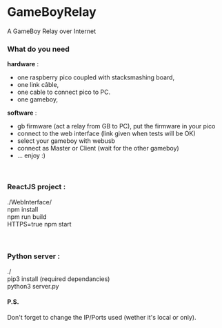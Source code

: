 <h1>GameBoyRelay</h1>
A GameBoy Relay over Internet

<h3>What do you need</h3>
<b>hardware</b> :
<ul>
<li>one raspberry pico coupled with stacksmashing board,
<li>one link câble,</li>
<li>one cable to connect pico to PC.</li>
<li>one gameboy,</li>
</ul>


<b>software</b> :
<ul>
<li>gb firmware (act a relay from GB to PC), put the firmware in your pico</li>
<li>connect to the web interface (link given when tests will be OK)</li>
<li>select your gameboy with webusb</li>
<li>connect as Master or Client (wait for the other gameboy)</li>
<li>... enjoy :)</li>
</ul>

<br>

<h3>ReactJS project :</h3>
./WebInterface/<br>
npm install<br>
npm run build<br>
HTTPS=true npm start<br>

<br>
<br>

<h3>Python server :</h3>
./<br>
pip3 install (required dependancies)<br>
python3 server.py


<h4>P.S.</h4> Don't forget to change the IP/Ports used (wether it's local or only).
